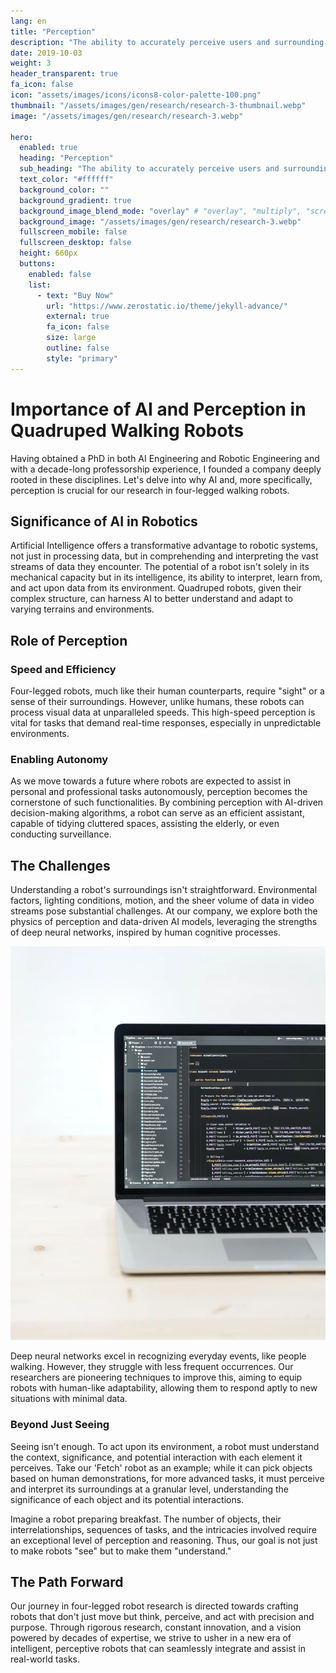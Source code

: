 ```yaml
---
lang: en
title: "Perception"
description: "The ability to accurately perceive users and surrounding situations through various inputs, and to think comprehensively based on this understanding, is essential."
date: 2019-10-03
weight: 3
header_transparent: true
fa_icon: false
icon: "assets/images/icons/icons8-color-palette-100.png"
thumbnail: "/assets/images/gen/research/research-3-thumbnail.webp"
image: "/assets/images/gen/research/research-3.webp"

hero:
  enabled: true
  heading: "Perception"
  sub_heading: "The ability to accurately perceive users and surrounding situations through various inputs, and to think comprehensively based on this understanding, is essential."
  text_color: "#ffffff"
  background_color: ""
  background_gradient: true
  background_image_blend_mode: "overlay" # "overlay", "multiply", "screen"
  background_image: "/assets/images/gen/research/research-3.webp"
  fullscreen_mobile: false
  fullscreen_desktop: false
  height: 660px
  buttons:
    enabled: false
    list:
      - text: "Buy Now"
        url: "https://www.zerostatic.io/theme/jekyll-advance/"
        external: true
        fa_icon: false
        size: large
        outline: false
        style: "primary"
---
```


# Importance of AI and Perception in Quadruped Walking Robots

Having obtained a PhD in both AI Engineering and Robotic Engineering and with a decade-long professorship experience, I founded a company deeply rooted in these disciplines. Let's delve into why AI and, more specifically, perception is crucial for our research in four-legged walking robots.

## Significance of AI in Robotics

Artificial Intelligence offers a transformative advantage to robotic systems, not just in processing data, but in comprehending and interpreting the vast streams of data they encounter. The potential of a robot isn't solely in its mechanical capacity but in its intelligence, its ability to interpret, learn from, and act upon data from its environment. Quadruped robots, given their complex structure, can harness AI to better understand and adapt to varying terrains and environments. 

## Role of Perception

### Speed and Efficiency

Four-legged robots, much like their human counterparts, require "sight" or a sense of their surroundings. However, unlike humans, these robots can process visual data at unparalleled speeds. This high-speed perception is vital for tasks that demand real-time responses, especially in unpredictable environments. 

### Enabling Autonomy

As we move towards a future where robots are expected to assist in personal and professional tasks autonomously, perception becomes the cornerstone of such functionalities. By combining perception with AI-driven decision-making algorithms, a robot can serve as an efficient assistant, capable of tidying cluttered spaces, assisting the elderly, or even conducting surveillance.

## The Challenges

Understanding a robot's surroundings isn't straightforward. Environmental factors, lighting conditions, motion, and the sheer volume of data in video streams pose substantial challenges. At our company, we explore both the physics of perception and data-driven AI models, leveraging the strengths of deep neural networks, inspired by human cognitive processes.

![Designing in Figma](/assets/images/gen/content/content-1.webp)

Deep neural networks excel in recognizing everyday events, like people walking. However, they struggle with less frequent occurrences. Our researchers are pioneering techniques to improve this, aiming to equip robots with human-like adaptability, allowing them to respond aptly to new situations with minimal data.

### Beyond Just Seeing

Seeing isn't enough. To act upon its environment, a robot must understand the context, significance, and potential interaction with each element it perceives. Take our 'Fetch' robot as an example; while it can pick objects based on human demonstrations, for more advanced tasks, it must perceive and interpret its surroundings at a granular level, understanding the significance of each object and its potential interactions.

Imagine a robot preparing breakfast. The number of objects, their interrelationships, sequences of tasks, and the intricacies involved require an exceptional level of perception and reasoning. Thus, our goal is not just to make robots "see" but to make them "understand."

## The Path Forward

Our journey in four-legged robot research is directed towards crafting robots that don't just move but think, perceive, and act with precision and purpose. Through rigorous research, constant innovation, and a vision powered by decades of expertise, we strive to usher in a new era of intelligent, perceptive robots that can seamlessly integrate and assist in real-world tasks.
